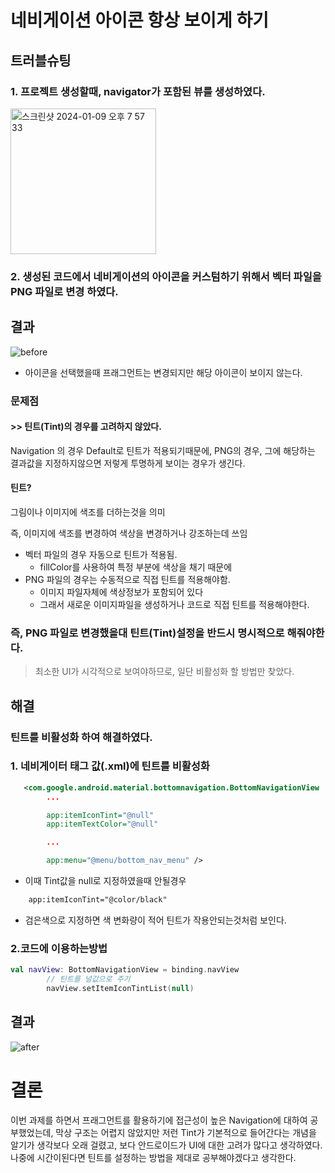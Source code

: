 # 네비게이션 아이콘 항상 보이게 하기
## 트러블슈팅
### 1. 프로젝트 생성할때, navigator가 포함된 뷰를 생성하였다.

<img width="233" alt="스크린샷 2024-01-09 오후 7 57 33" src="https://github.com/Ohleesang/CoupangEatsAppMarkII/assets/148442711/cb3f9d36-51dc-40e7-806a-00ce42b10077">

### 2. 생성된 코드에서 네비게이션의 아이콘을 커스텀하기 위해서 벡터 파일을 PNG 파일로 변경 하였다.

## 결과
![before](https://github.com/Ohleesang/CoupangEatsAppMarkII/assets/148442711/9dc39ae3-d8ab-49ee-aa60-8a24d8437502)

- 아이콘을 선택했을때 프래그먼트는 변경되지만 해당 아이콘이 보이지 않는다.

### 문제점
#### >> 틴트(Tint)의 경우를 고려하지 않았다.
Navigation 의 경우 Default로 틴트가 적용되기때문에, PNG의 경우, 그에 해당하는 결과값을 지정하지않으면 저렇게 투명하게 보이는 경우가 생긴다.
#### 틴트?
그림이나 이미지에 색조를 더하는것을 의미

즉, 이미지에 색조를 변경하여 색상을 변경하거나 강조하는데 쓰임
- 벡터 파일의 경우 자동으로 틴트가 적용됨.
    - fillColor를 사용하여 특정 부분에 색상을 채기 때문에
- PNG 파일의 경우는 수동적으로 직접 틴트를 적용해야함.
    - 이미지 파일자체에 색상정보가 포함되어 있다
    - 그래서 새로운 이미지파일을 생성하거나 코드로 직접 틴트를 적용해야한다.

### 즉, PNG 파일로 변경했을대 틴트(Tint)설정을 반드시 명시적으로 해줘야한다.
> 최소한 UI가 시각적으로 보여야하므로, 일단 비활성화 할 방법만 찾았다.

## 해결
### 틴트를 비활성화 하여 해결하였다.

### 1. 네비게이터 태그 값(.xml)에 틴트를 비활성화
```xml
   <com.google.android.material.bottomnavigation.BottomNavigationView
        ...

        app:itemIconTint="@null"
        app:itemTextColor="@null"

        ...

        app:menu="@menu/bottom_nav_menu" />

```
- 이때 Tint값을 null로 지정하였을때 안될경우
```xml
    app:itemIconTint="@color/black"
```
- 검은색으로 지정하면 색 변화량이 적어 틴트가 작용안되는것처럼 보인다.


### 2.코드에 이용하는방법
```kotlin
val navView: BottomNavigationView = binding.navView 
        // 틴트를 널값으로 주기
        navView.setItemIconTintList(null)
```

## 결과
![after](https://github.com/Ohleesang/CoupangEatsAppMarkII/assets/148442711/4a0657b6-4507-4889-9b89-961d04d5f1ff)


# 결론
이번 과제를 하면서 프래그먼트를 활용하기에 접근성이 높은 Navigation에 대하여 공부했었는데, 막상 구조는 어렵지 않았지만 저런 Tint가 기본적으로 들어간다는 개념을 알기가 생각보다 오래 걸렸고, 보다 안드로이드가 UI에 대한 고려가 많다고 생각하였다.
나중에 시간이된다면 틴트를 설정하는 방법을 제대로 공부해야겠다고 생각한다.